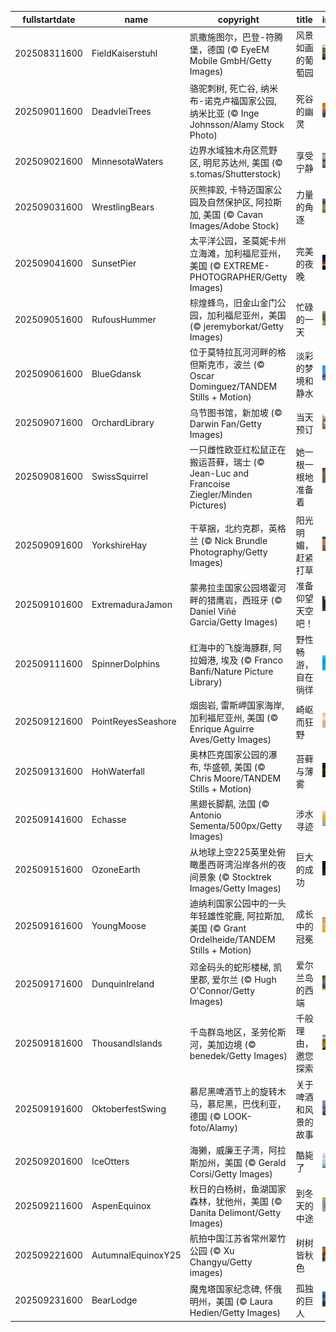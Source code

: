 |fullstartdate|name|copyright|title|image|
|--|--|--|--|--|
202508311600|FieldKaiserstuhl|凯撒施图尔，巴登-符腾堡，德国 (© EyeEM Mobile GmbH/Getty Images)|风景如画的葡萄园|![](/zh-CN/2025/09/202508311600FieldKaiserstuhl.jpg)|
202509011600|DeadvleiTrees|骆驼刺树, 死亡谷, 纳米布-诺克卢福国家公园, 纳米比亚 (© Inge Johnsson/Alamy Stock Photo)|死谷的幽灵|![](/zh-CN/2025/09/202509011600DeadvleiTrees.jpg)|
202509021600|MinnesotaWaters|边界水域独木舟区荒野区, 明尼苏达州, 美国 (© s.tomas/Shutterstock)|享受宁静|![](/zh-CN/2025/09/202509021600MinnesotaWaters.jpg)|
202509031600|WrestlingBears|灰熊摔跤, 卡特迈国家公园及自然保护区, 阿拉斯加, 美国 (© Cavan Images/Adobe Stock)|力量的角逐|![](/zh-CN/2025/09/202509031600WrestlingBears.jpg)|
202509041600|SunsetPier|太平洋公园，圣莫妮卡州立海滩，加利福尼亚州，美国 (© EXTREME-PHOTOGRAPHER/Getty Images)|完美的夜晚|![](/zh-CN/2025/09/202509041600SunsetPier.jpg)|
202509051600|RufousHummer|棕煌蜂鸟，旧金山金门公园，加利福尼亚州，美国 (© jeremyborkat/Getty Images)|忙碌的一天|![](/zh-CN/2025/09/202509051600RufousHummer.jpg)|
202509061600|BlueGdansk|位于莫特拉瓦河河畔的格但斯克市，波兰 (© Oscar Dominguez/TANDEM Stills + Motion)|淡彩的梦境和静水|![](/zh-CN/2025/09/202509061600BlueGdansk.jpg)|
202509071600|OrchardLibrary|乌节图书馆，新加坡 (© Darwin Fan/Getty Images)|当天预订|![](/zh-CN/2025/09/202509071600OrchardLibrary.jpg)|
202509081600|SwissSquirrel|一只雌性欧亚红松鼠正在搬运苔藓，瑞士 (© Jean-Luc and Francoise Ziegler/Minden Pictures)|她一根一根地准备着|![](/zh-CN/2025/09/202509081600SwissSquirrel.jpg)|
202509091600|YorkshireHay|干草捆，北约克郡，英格兰 (© Nick Brundle Photography/Getty Images)|阳光明媚，赶紧打草|![](/zh-CN/2025/09/202509091600YorkshireHay.jpg)|
202509101600|ExtremaduraJamon|蒙弗拉圭国家公园塔霍河畔的猎鹰岩，西班牙 (© Daniel Viñé Garcia/Getty Images)|准备仰望天空吧！|![](/zh-CN/2025/09/202509101600ExtremaduraJamon.jpg)|
202509111600|SpinnerDolphins|红海中的飞旋海豚群, 阿拉姆港, 埃及 (© Franco Banfi/Nature Picture Library)|野性畅游，自在徜徉|![](/zh-CN/2025/09/202509111600SpinnerDolphins.jpg)|
202509121600|PointReyesSeashore|烟囱岩, 雷斯岬国家海岸, 加利福尼亚州, 美国 (© Enrique Aguirre Aves/Getty Images)|崎岖而狂野|![](/zh-CN/2025/09/202509121600PointReyesSeashore.jpg)|
202509131600|HohWaterfall|奥林匹克国家公园的瀑布, 华盛顿, 美国 (© Chris Moore/TANDEM Stills + Motion)|苔藓与薄雾|![](/zh-CN/2025/09/202509131600HohWaterfall.jpg)|
202509141600|Echasse|黑翅长脚鹬, 法国 (© Antonio Sementa/500px/Getty Images)|涉水寻迹|![](/zh-CN/2025/09/202509141600Echasse.jpg)|
202509151600|OzoneEarth|从地球上空225英里处俯瞰墨西哥湾沿岸各州的夜间景象 (© Stocktrek Images/Getty Images)|巨大的成功|![](/zh-CN/2025/09/202509151600OzoneEarth.jpg)|
202509161600|YoungMoose|迪纳利国家公园中的一头年轻雄性驼鹿, 阿拉斯加, 美国 (© Grant Ordelheide/TANDEM Stills + Motion)|成长中的冠冕|![](/zh-CN/2025/09/202509161600YoungMoose.jpg)|
202509171600|DunquinIreland|邓金码头的蛇形楼梯, 凯里郡, 爱尔兰 (© Hugh O'Connor/Getty Images)|爱尔兰岛的西端|![](/zh-CN/2025/09/202509171600DunquinIreland.jpg)|
202509181600|ThousandIslands|千岛群岛地区，圣劳伦斯河，美加边境 (© benedek/Getty Images)|千般理由，邀您探索|![](/zh-CN/2025/09/202509181600ThousandIslands.jpg)|
202509191600|OktoberfestSwing|慕尼黑啤酒节上的旋转木马，慕尼黑，巴伐利亚，德国 (© LOOK-foto/Alamy)|关于啤酒和风景的故事|![](/zh-CN/2025/09/202509191600OktoberfestSwing.jpg)|
202509201600|IceOtters|海獭，威廉王子湾，阿拉斯加州，美国 (© Gerald Corsi/Getty Images)|酷毙了|![](/zh-CN/2025/09/202509201600IceOtters.jpg)|
202509211600|AspenEquinox|秋日的白杨树，鱼湖国家森林，犹他州，美国 (© Danita Delimont/Getty Images)|到冬天的中途|![](/zh-CN/2025/09/202509211600AspenEquinox.jpg)|
202509221600|AutumnalEquinoxY25|航拍中国江苏省常州翠竹公园 (© Xu Changyu/Getty images)|树树皆秋色|![](/zh-CN/2025/09/202509221600AutumnalEquinoxY25.jpg)|
202509231600|BearLodge|魔鬼塔国家纪念碑, 怀俄明州，美国 (© Laura Hedien/Getty Images)|孤独的巨人|![](/zh-CN/2025/09/202509231600BearLodge.jpg)|
